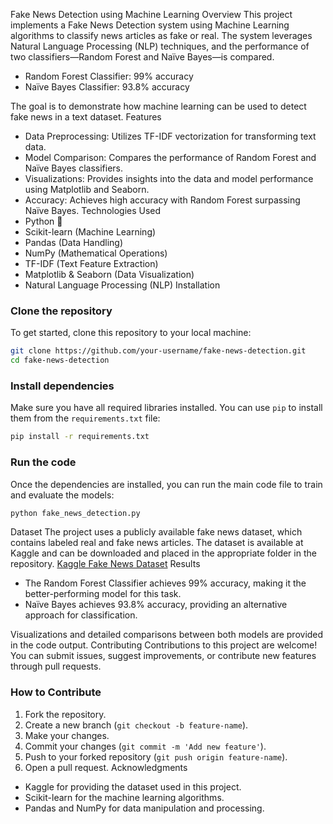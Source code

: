 Fake News Detection using Machine Learning
Overview
This project implements a Fake News Detection system using Machine Learning algorithms to classify news articles as fake or real. The system leverages Natural Language Processing (NLP) techniques, and the performance of two classifiers—Random Forest and Naïve Bayes—is compared.

- Random Forest Classifier: 99% accuracy
- Naïve Bayes Classifier: 93.8% accuracy

The goal is to demonstrate how machine learning can be used to detect fake news in a text dataset.
Features
- Data Preprocessing: Utilizes TF-IDF vectorization for transforming text data.
- Model Comparison: Compares the performance of Random Forest and Naïve Bayes classifiers.
- Visualizations: Provides insights into the data and model performance using Matplotlib and Seaborn.
- Accuracy: Achieves high accuracy with Random Forest surpassing Naïve Bayes.
Technologies Used
- Python 🐍
- Scikit-learn (Machine Learning)
- Pandas (Data Handling)
- NumPy (Mathematical Operations)
- TF-IDF (Text Feature Extraction)
- Matplotlib & Seaborn (Data Visualization)
- Natural Language Processing (NLP)
Installation
### Clone the repository
To get started, clone this repository to your local machine:
```bash
git clone https://github.com/your-username/fake-news-detection.git
cd fake-news-detection
```

### Install dependencies
Make sure you have all required libraries installed. You can use `pip` to install them from the `requirements.txt` file:
```bash
pip install -r requirements.txt
```

### Run the code
Once the dependencies are installed, you can run the main code file to train and evaluate the models:
```bash
python fake_news_detection.py
```
Dataset
The project uses a publicly available fake news dataset, which contains labeled real and fake news articles. The dataset is available at Kaggle and can be downloaded and placed in the appropriate folder in the repository.
[Kaggle Fake News Dataset](https://www.kaggle.com/c/fake-news/data)
Results
- The Random Forest Classifier achieves 99% accuracy, making it the better-performing model for this task.
- Naïve Bayes achieves 93.8% accuracy, providing an alternative approach for classification.

Visualizations and detailed comparisons between both models are provided in the code output.
Contributing
Contributions to this project are welcome! You can submit issues, suggest improvements, or contribute new features through pull requests.

### How to Contribute
1. Fork the repository.
2. Create a new branch (`git checkout -b feature-name`).
3. Make your changes.
4. Commit your changes (`git commit -m 'Add new feature'`).
5. Push to your forked repository (`git push origin feature-name`).
6. Open a pull request.
Acknowledgments
- Kaggle for providing the dataset used in this project.
- Scikit-learn for the machine learning algorithms.
- Pandas and NumPy for data manipulation and processing.

